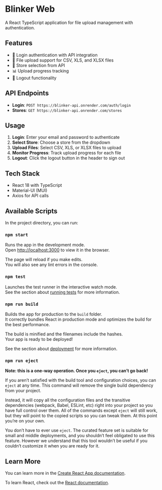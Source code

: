 # Blinker Web

A React TypeScript application for file upload management with authentication.

## Features

- 🔐 Login authentication with API integration
- 📁 File upload support for CSV, XLS, and XLSX files
- 🏪 Store selection from API
- 📊 Upload progress tracking
- 🚪 Logout functionality

## API Endpoints

- **Login**: `POST https://blinker-api.onrender.com/auth/login`
- **Stores**: `GET https://blinker-api.onrender.com/stores`

## Usage

1. **Login**: Enter your email and password to authenticate
2. **Select Store**: Choose a store from the dropdown
3. **Upload Files**: Select CSV, XLS, or XLSX files to upload
4. **Monitor Progress**: Track upload progress for each file
5. **Logout**: Click the logout button in the header to sign out

## Tech Stack

- React 18 with TypeScript
- Material-UI (MUI)
- Axios for API calls

## Available Scripts

In the project directory, you can run:

### `npm start`

Runs the app in the development mode.\
Open [http://localhost:3000](http://localhost:3000) to view it in the browser.

The page will reload if you make edits.\
You will also see any lint errors in the console.

### `npm test`

Launches the test runner in the interactive watch mode.\
See the section about [running tests](https://facebook.github.io/create-react-app/docs/running-tests) for more information.

### `npm run build`

Builds the app for production to the `build` folder.\
It correctly bundles React in production mode and optimizes the build for the best performance.

The build is minified and the filenames include the hashes.\
Your app is ready to be deployed!

See the section about [deployment](https://facebook.github.io/create-react-app/docs/deployment) for more information.

### `npm run eject`

**Note: this is a one-way operation. Once you `eject`, you can’t go back!**

If you aren’t satisfied with the build tool and configuration choices, you can `eject` at any time. This command will remove the single build dependency from your project.

Instead, it will copy all the configuration files and the transitive dependencies (webpack, Babel, ESLint, etc) right into your project so you have full control over them. All of the commands except `eject` will still work, but they will point to the copied scripts so you can tweak them. At this point you’re on your own.

You don’t have to ever use `eject`. The curated feature set is suitable for small and middle deployments, and you shouldn’t feel obligated to use this feature. However we understand that this tool wouldn’t be useful if you couldn’t customize it when you are ready for it.

## Learn More

You can learn more in the [Create React App documentation](https://facebook.github.io/create-react-app/docs/getting-started).

To learn React, check out the [React documentation](https://reactjs.org/).

